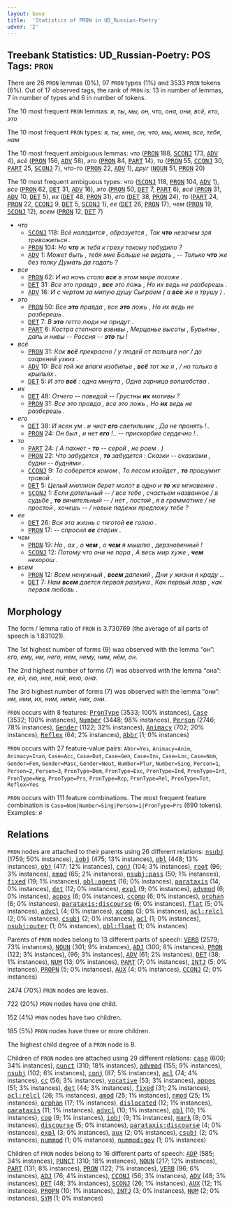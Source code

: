 ```yaml
---
layout: base
title:  'Statistics of PRON in UD_Russian-Poetry'
udver: '2'
---
```


## Treebank Statistics: UD_Russian-Poetry: POS Tags: `PRON`

There are 26 `PRON` lemmas (0%), 97 `PRON` types (1%) and 3533 `PRON` tokens (6%).
Out of 17 observed tags, the rank of `PRON` is: 13 in number of lemmas, 7 in number of types and 6 in number of tokens.

The 10 most frequent `PRON` lemmas: <em>я, ты, мы, он, что, она, они, всё, кто, это</em>

The 10 most frequent `PRON` types:  <em>я, ты, мне, он, что, мы, меня, все, тебя, нам</em>

The 10 most frequent ambiguous lemmas: <em>что</em> (<tt><a href="ru_poetry-pos-PRON.html">PRON</a></tt> 188, <tt><a href="ru_poetry-pos-SCONJ.html">SCONJ</a></tt> 173, <tt><a href="ru_poetry-pos-ADV.html">ADV</a></tt> 4), <em>всё</em> (<tt><a href="ru_poetry-pos-PRON.html">PRON</a></tt> 156, <tt><a href="ru_poetry-pos-ADV.html">ADV</a></tt> 58), <em>это</em> (<tt><a href="ru_poetry-pos-PRON.html">PRON</a></tt> 84, <tt><a href="ru_poetry-pos-PART.html">PART</a></tt> 14), <em>то</em> (<tt><a href="ru_poetry-pos-PRON.html">PRON</a></tt> 55, <tt><a href="ru_poetry-pos-CCONJ.html">CCONJ</a></tt> 30, <tt><a href="ru_poetry-pos-PART.html">PART</a></tt> 25, <tt><a href="ru_poetry-pos-SCONJ.html">SCONJ</a></tt> 7), <em>что-то</em> (<tt><a href="ru_poetry-pos-PRON.html">PRON</a></tt> 22, <tt><a href="ru_poetry-pos-ADV.html">ADV</a></tt> 1), <em>друг</em> (<tt><a href="ru_poetry-pos-NOUN.html">NOUN</a></tt> 51, <tt><a href="ru_poetry-pos-PRON.html">PRON</a></tt> 20)

The 10 most frequent ambiguous types:  <em>что</em> (<tt><a href="ru_poetry-pos-SCONJ.html">SCONJ</a></tt> 118, <tt><a href="ru_poetry-pos-PRON.html">PRON</a></tt> 104, <tt><a href="ru_poetry-pos-ADV.html">ADV</a></tt> 1), <em>все</em> (<tt><a href="ru_poetry-pos-PRON.html">PRON</a></tt> 62, <tt><a href="ru_poetry-pos-DET.html">DET</a></tt> 31, <tt><a href="ru_poetry-pos-ADV.html">ADV</a></tt> 16), <em>это</em> (<tt><a href="ru_poetry-pos-PRON.html">PRON</a></tt> 50, <tt><a href="ru_poetry-pos-DET.html">DET</a></tt> 7, <tt><a href="ru_poetry-pos-PART.html">PART</a></tt> 6), <em>всё</em> (<tt><a href="ru_poetry-pos-PRON.html">PRON</a></tt> 31, <tt><a href="ru_poetry-pos-ADV.html">ADV</a></tt> 10, <tt><a href="ru_poetry-pos-DET.html">DET</a></tt> 5), <em>их</em> (<tt><a href="ru_poetry-pos-DET.html">DET</a></tt> 48, <tt><a href="ru_poetry-pos-PRON.html">PRON</a></tt> 31), <em>его</em> (<tt><a href="ru_poetry-pos-DET.html">DET</a></tt> 38, <tt><a href="ru_poetry-pos-PRON.html">PRON</a></tt> 24), <em>то</em> (<tt><a href="ru_poetry-pos-PART.html">PART</a></tt> 24, <tt><a href="ru_poetry-pos-PRON.html">PRON</a></tt> 22, <tt><a href="ru_poetry-pos-CCONJ.html">CCONJ</a></tt> 9, <tt><a href="ru_poetry-pos-DET.html">DET</a></tt> 5, <tt><a href="ru_poetry-pos-SCONJ.html">SCONJ</a></tt> 1), <em>ее</em> (<tt><a href="ru_poetry-pos-DET.html">DET</a></tt> 26, <tt><a href="ru_poetry-pos-PRON.html">PRON</a></tt> 17), <em>чем</em> (<tt><a href="ru_poetry-pos-PRON.html">PRON</a></tt> 19, <tt><a href="ru_poetry-pos-SCONJ.html">SCONJ</a></tt> 12), <em>всем</em> (<tt><a href="ru_poetry-pos-PRON.html">PRON</a></tt> 12, <tt><a href="ru_poetry-pos-DET.html">DET</a></tt> 7)


* <em>что</em>
  * <tt><a href="ru_poetry-pos-SCONJ.html">SCONJ</a></tt> 118: <em>Всё наладится , образуется , Так <b>что</b> незачем зря тревожиться .</em>
  * <tt><a href="ru_poetry-pos-PRON.html">PRON</a></tt> 104: <em>Но <b>что</b> ж тебя к греху такому побудило ?</em>
  * <tt><a href="ru_poetry-pos-ADV.html">ADV</a></tt> 1: <em>Может быть , тебя мне Больше не видать , -- Только <b>что</b> же без толку Думать да гадать ?</em>
* <em>все</em>
  * <tt><a href="ru_poetry-pos-PRON.html">PRON</a></tt> 62: <em>И на ночь стало <b>все</b> в этом мире похоже .</em>
  * <tt><a href="ru_poetry-pos-DET.html">DET</a></tt> 31: <em>Все это правда , <b>все</b> это ложь , Но их ведь не разберешь .</em>
  * <tt><a href="ru_poetry-pos-ADV.html">ADV</a></tt> 16: <em>И с чертом за милую душу Сыграем ( а <b>все</b> же я трушу ) .</em>
* <em>это</em>
  * <tt><a href="ru_poetry-pos-PRON.html">PRON</a></tt> 50: <em>Все <b>это</b> правда , все <b>это</b> ложь , Но их ведь не разберешь .</em>
  * <tt><a href="ru_poetry-pos-DET.html">DET</a></tt> 7: <em>В <b>это</b> гетто люди не придут .</em>
  * <tt><a href="ru_poetry-pos-PART.html">PART</a></tt> 6: <em>Костра степного взвивы , Мерцанье высоты , Бурьяны , даль и нивы -- Россия -- <b>это</b> ты !</em>
* <em>всё</em>
  * <tt><a href="ru_poetry-pos-PRON.html">PRON</a></tt> 31: <em>Как <b>всё</b> прекрасно / у людей от пальцев ног / до озарений узких .</em>
  * <tt><a href="ru_poetry-pos-ADV.html">ADV</a></tt> 10: <em>Всё той же влаги изобилье , <b>всё</b> тот же я , / но только в крыльях .</em>
  * <tt><a href="ru_poetry-pos-DET.html">DET</a></tt> 5: <em>И это <b>всё</b> : одна минута , Одна зарница волшебства .</em>
* <em>их</em>
  * <tt><a href="ru_poetry-pos-DET.html">DET</a></tt> 48: <em>Отчего -- поведай -- Грустны <b>их</b> мотивы ?</em>
  * <tt><a href="ru_poetry-pos-PRON.html">PRON</a></tt> 31: <em>Все это правда , все это ложь , Но <b>их</b> ведь не разберешь .</em>
* <em>его</em>
  * <tt><a href="ru_poetry-pos-DET.html">DET</a></tt> 38: <em>И ясен ум . и чист <b>его</b> светильник , Да не пронять !..</em>
  * <tt><a href="ru_poetry-pos-PRON.html">PRON</a></tt> 24: <em>Он был , и нет <b>его</b> !.. -- прискорбие сердечно !..</em>
* <em>то</em>
  * <tt><a href="ru_poetry-pos-PART.html">PART</a></tt> 24: <em>( А пахнет - <b>то</b> -- серой , не раем . )</em>
  * <tt><a href="ru_poetry-pos-PRON.html">PRON</a></tt> 22: <em>Что забудется , <b>то</b> забудется : Сказки -- сказками , будни -- буднями .</em>
  * <tt><a href="ru_poetry-pos-CCONJ.html">CCONJ</a></tt> 9: <em>То соберется комом , То лесом изойдет , <b>то</b> прошумит травой .</em>
  * <tt><a href="ru_poetry-pos-DET.html">DET</a></tt> 5: <em>Целый миллион берет молот в одно и <b>то</b> же мгновение .</em>
  * <tt><a href="ru_poetry-pos-SCONJ.html">SCONJ</a></tt> 1: <em>Если дательный -- / все тебе , счастьем названное / в судьбе , <b>то</b> винительный -- / нет , постой , я в грамматике / не простой , хочешь -- / новые падежи предложу тебе ?</em>
* <em>ее</em>
  * <tt><a href="ru_poetry-pos-DET.html">DET</a></tt> 26: <em>Вся эта жизнь с тяготой <b>ее</b> голою .</em>
  * <tt><a href="ru_poetry-pos-PRON.html">PRON</a></tt> 17: <em>-- спросил <b>ее</b> старик .</em>
* <em>чем</em>
  * <tt><a href="ru_poetry-pos-PRON.html">PRON</a></tt> 19: <em>Но , ах , о <b>чем</b> , о <b>чем</b> я мышлю , дерзновенный !</em>
  * <tt><a href="ru_poetry-pos-SCONJ.html">SCONJ</a></tt> 12: <em>Потому что они не пара , А весь мир хуже , <b>чем</b> нехорош .</em>
* <em>всем</em>
  * <tt><a href="ru_poetry-pos-PRON.html">PRON</a></tt> 12: <em>Всем ненужный , <b>всем</b> далекий , Дни у жизни я краду ...</em>
  * <tt><a href="ru_poetry-pos-DET.html">DET</a></tt> 7: <em>Нам <b>всем</b> дается первая разлука , Как первый лавр , как первая любовь .</em>

## Morphology

The form / lemma ratio of `PRON` is 3.730769 (the average of all parts of speech is 1.831021).

The 1st highest number of forms (9) was observed with the lemma “он”: <em>его, ему, им, него, нем, нему, ним, нём, он</em>.

The 2nd highest number of forms (7) was observed with the lemma “она”: <em>ее, ей, ею, нее, ней, нею, она</em>.

The 3rd highest number of forms (7) was observed with the lemma “они”: <em>им, ими, их, ним, ними, них, они</em>.

`PRON` occurs with 8 features: <tt><a href="ru_poetry-feat-PronType.html">PronType</a></tt> (3533; 100% instances), <tt><a href="ru_poetry-feat-Case.html">Case</a></tt> (3532; 100% instances), <tt><a href="ru_poetry-feat-Number.html">Number</a></tt> (3448; 98% instances), <tt><a href="ru_poetry-feat-Person.html">Person</a></tt> (2746; 78% instances), <tt><a href="ru_poetry-feat-Gender.html">Gender</a></tt> (1122; 32% instances), <tt><a href="ru_poetry-feat-Animacy.html">Animacy</a></tt> (702; 20% instances), <tt><a href="ru_poetry-feat-Reflex.html">Reflex</a></tt> (64; 2% instances), <tt><a href="ru_poetry-feat-Abbr.html">Abbr</a></tt> (1; 0% instances)

`PRON` occurs with 27 feature-value pairs: `Abbr=Yes`, `Animacy=Anim`, `Animacy=Inan`, `Case=Acc`, `Case=Dat`, `Case=Gen`, `Case=Ins`, `Case=Loc`, `Case=Nom`, `Gender=Fem`, `Gender=Masc`, `Gender=Neut`, `Number=Plur`, `Number=Sing`, `Person=1`, `Person=2`, `Person=3`, `PronType=Dem`, `PronType=Exc`, `PronType=Ind`, `PronType=Int`, `PronType=Neg`, `PronType=Prs`, `PronType=Rcp`, `PronType=Rel`, `PronType=Tot`, `Reflex=Yes`

`PRON` occurs with 111 feature combinations.
The most frequent feature combination is `Case=Nom|Number=Sing|Person=1|PronType=Prs` (690 tokens).
Examples: <em>я</em>


## Relations

`PRON` nodes are attached to their parents using 26 different relations: <tt><a href="ru_poetry-dep-nsubj.html">nsubj</a></tt> (1759; 50% instances), <tt><a href="ru_poetry-dep-iobj.html">iobj</a></tt> (475; 13% instances), <tt><a href="ru_poetry-dep-obl.html">obl</a></tt> (448; 13% instances), <tt><a href="ru_poetry-dep-obj.html">obj</a></tt> (417; 12% instances), <tt><a href="ru_poetry-dep-conj.html">conj</a></tt> (104; 3% instances), <tt><a href="ru_poetry-dep-root.html">root</a></tt> (96; 3% instances), <tt><a href="ru_poetry-dep-nmod.html">nmod</a></tt> (65; 2% instances), <tt><a href="ru_poetry-dep-nsubj-pass.html">nsubj:pass</a></tt> (50; 1% instances), <tt><a href="ru_poetry-dep-fixed.html">fixed</a></tt> (19; 1% instances), <tt><a href="ru_poetry-dep-obl-agent.html">obl:agent</a></tt> (16; 0% instances), <tt><a href="ru_poetry-dep-parataxis.html">parataxis</a></tt> (14; 0% instances), <tt><a href="ru_poetry-dep-det.html">det</a></tt> (12; 0% instances), <tt><a href="ru_poetry-dep-expl.html">expl</a></tt> (9; 0% instances), <tt><a href="ru_poetry-dep-advmod.html">advmod</a></tt> (6; 0% instances), <tt><a href="ru_poetry-dep-appos.html">appos</a></tt> (6; 0% instances), <tt><a href="ru_poetry-dep-ccomp.html">ccomp</a></tt> (6; 0% instances), <tt><a href="ru_poetry-dep-orphan.html">orphan</a></tt> (6; 0% instances), <tt><a href="ru_poetry-dep-parataxis-discourse.html">parataxis:discourse</a></tt> (6; 0% instances), <tt><a href="ru_poetry-dep-flat.html">flat</a></tt> (5; 0% instances), <tt><a href="ru_poetry-dep-advcl.html">advcl</a></tt> (4; 0% instances), <tt><a href="ru_poetry-dep-xcomp.html">xcomp</a></tt> (3; 0% instances), <tt><a href="ru_poetry-dep-acl-relcl.html">acl:relcl</a></tt> (2; 0% instances), <tt><a href="ru_poetry-dep-csubj.html">csubj</a></tt> (2; 0% instances), <tt><a href="ru_poetry-dep-acl.html">acl</a></tt> (1; 0% instances), <tt><a href="ru_poetry-dep-nsubj-outer.html">nsubj:outer</a></tt> (1; 0% instances), <tt><a href="ru_poetry-dep-obl-float.html">obl:float</a></tt> (1; 0% instances)

Parents of `PRON` nodes belong to 13 different parts of speech: <tt><a href="ru_poetry-pos-VERB.html">VERB</a></tt> (2579; 73% instances), <tt><a href="ru_poetry-pos-NOUN.html">NOUN</a></tt> (301; 9% instances), <tt><a href="ru_poetry-pos-ADJ.html">ADJ</a></tt> (300; 8% instances), <tt><a href="ru_poetry-pos-PRON.html">PRON</a></tt> (122; 3% instances),  (96; 3% instances), <tt><a href="ru_poetry-pos-ADV.html">ADV</a></tt> (61; 2% instances), <tt><a href="ru_poetry-pos-DET.html">DET</a></tt> (38; 1% instances), <tt><a href="ru_poetry-pos-NUM.html">NUM</a></tt> (13; 0% instances), <tt><a href="ru_poetry-pos-PART.html">PART</a></tt> (7; 0% instances), <tt><a href="ru_poetry-pos-INTJ.html">INTJ</a></tt> (5; 0% instances), <tt><a href="ru_poetry-pos-PROPN.html">PROPN</a></tt> (5; 0% instances), <tt><a href="ru_poetry-pos-AUX.html">AUX</a></tt> (4; 0% instances), <tt><a href="ru_poetry-pos-CCONJ.html">CCONJ</a></tt> (2; 0% instances)

2474 (70%) `PRON` nodes are leaves.

722 (20%) `PRON` nodes have one child.

152 (4%) `PRON` nodes have two children.

185 (5%) `PRON` nodes have three or more children.

The highest child degree of a `PRON` node is 8.

Children of `PRON` nodes are attached using 29 different relations: <tt><a href="ru_poetry-dep-case.html">case</a></tt> (600; 34% instances), <tt><a href="ru_poetry-dep-punct.html">punct</a></tt> (310; 18% instances), <tt><a href="ru_poetry-dep-advmod.html">advmod</a></tt> (155; 9% instances), <tt><a href="ru_poetry-dep-nsubj.html">nsubj</a></tt> (102; 6% instances), <tt><a href="ru_poetry-dep-conj.html">conj</a></tt> (87; 5% instances), <tt><a href="ru_poetry-dep-acl.html">acl</a></tt> (74; 4% instances), <tt><a href="ru_poetry-dep-cc.html">cc</a></tt> (56; 3% instances), <tt><a href="ru_poetry-dep-vocative.html">vocative</a></tt> (53; 3% instances), <tt><a href="ru_poetry-dep-appos.html">appos</a></tt> (51; 3% instances), <tt><a href="ru_poetry-dep-det.html">det</a></tt> (44; 3% instances), <tt><a href="ru_poetry-dep-fixed.html">fixed</a></tt> (31; 2% instances), <tt><a href="ru_poetry-dep-acl-relcl.html">acl:relcl</a></tt> (26; 1% instances), <tt><a href="ru_poetry-dep-amod.html">amod</a></tt> (25; 1% instances), <tt><a href="ru_poetry-dep-nmod.html">nmod</a></tt> (25; 1% instances), <tt><a href="ru_poetry-dep-orphan.html">orphan</a></tt> (17; 1% instances), <tt><a href="ru_poetry-dep-dislocated.html">dislocated</a></tt> (12; 1% instances), <tt><a href="ru_poetry-dep-parataxis.html">parataxis</a></tt> (11; 1% instances), <tt><a href="ru_poetry-dep-advcl.html">advcl</a></tt> (10; 1% instances), <tt><a href="ru_poetry-dep-obl.html">obl</a></tt> (10; 1% instances), <tt><a href="ru_poetry-dep-cop.html">cop</a></tt> (9; 1% instances), <tt><a href="ru_poetry-dep-iobj.html">iobj</a></tt> (9; 1% instances), <tt><a href="ru_poetry-dep-mark.html">mark</a></tt> (8; 0% instances), <tt><a href="ru_poetry-dep-discourse.html">discourse</a></tt> (5; 0% instances), <tt><a href="ru_poetry-dep-parataxis-discourse.html">parataxis:discourse</a></tt> (4; 0% instances), <tt><a href="ru_poetry-dep-expl.html">expl</a></tt> (3; 0% instances), <tt><a href="ru_poetry-dep-aux.html">aux</a></tt> (2; 0% instances), <tt><a href="ru_poetry-dep-csubj.html">csubj</a></tt> (2; 0% instances), <tt><a href="ru_poetry-dep-nummod.html">nummod</a></tt> (1; 0% instances), <tt><a href="ru_poetry-dep-nummod-gov.html">nummod:gov</a></tt> (1; 0% instances)

Children of `PRON` nodes belong to 16 different parts of speech: <tt><a href="ru_poetry-pos-ADP.html">ADP</a></tt> (585; 34% instances), <tt><a href="ru_poetry-pos-PUNCT.html">PUNCT</a></tt> (310; 18% instances), <tt><a href="ru_poetry-pos-NOUN.html">NOUN</a></tt> (217; 12% instances), <tt><a href="ru_poetry-pos-PART.html">PART</a></tt> (131; 8% instances), <tt><a href="ru_poetry-pos-PRON.html">PRON</a></tt> (122; 7% instances), <tt><a href="ru_poetry-pos-VERB.html">VERB</a></tt> (96; 6% instances), <tt><a href="ru_poetry-pos-ADJ.html">ADJ</a></tt> (76; 4% instances), <tt><a href="ru_poetry-pos-CCONJ.html">CCONJ</a></tt> (56; 3% instances), <tt><a href="ru_poetry-pos-ADV.html">ADV</a></tt> (48; 3% instances), <tt><a href="ru_poetry-pos-DET.html">DET</a></tt> (48; 3% instances), <tt><a href="ru_poetry-pos-SCONJ.html">SCONJ</a></tt> (26; 1% instances), <tt><a href="ru_poetry-pos-AUX.html">AUX</a></tt> (12; 1% instances), <tt><a href="ru_poetry-pos-PROPN.html">PROPN</a></tt> (10; 1% instances), <tt><a href="ru_poetry-pos-INTJ.html">INTJ</a></tt> (3; 0% instances), <tt><a href="ru_poetry-pos-NUM.html">NUM</a></tt> (2; 0% instances), <tt><a href="ru_poetry-pos-SYM.html">SYM</a></tt> (1; 0% instances)

